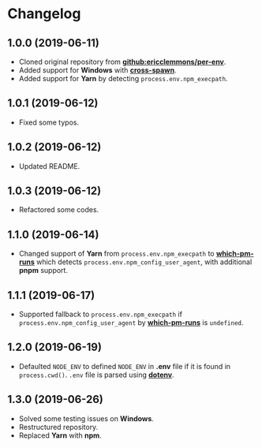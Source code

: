 # Changelog

## 1.0.0 (2019-06-11)

- Cloned original repository from [**github:ericclemmons/per-env**](https://github.com/ericclemmons/per-env).
- Added support for **Windows** with [**cross-spawn**](https://www.npmjs.com/package/cross-spawn).
- Added support for **Yarn** by detecting `process.env.npm_execpath`.

## 1.0.1 (2019-06-12)

- Fixed some typos.

## 1.0.2 (2019-06-12)

- Updated README.

## 1.0.3 (2019-06-12)

- Refactored some codes.

## 1.1.0 (2019-06-14)

- Changed support of **Yarn** from `process.env.npm_execpath` to [**which-pm-runs**](https://www.npmjs.com/package/which-pm-runs) which detects `process.env.npm_config_user_agent`, with additional **pnpm** support.

## 1.1.1 (2019-06-17)

- Supported fallback to `process.env.npm_execpath` if `process.env.npm_config_user_agent` by [**which-pm-runs**](https://www.npmjs.com/package/which-pm-runs) is `undefined`.

## 1.2.0 (2019-06-19)

- Defaulted `NODE_ENV` to defined `NODE_ENV` in **.env** file if it is found in `process.cwd()`. `.env` file is parsed using [**dotenv**](https://www.npmjs.com/package/dotenv).

## 1.3.0 (2019-06-26)

- Solved some testing issues on **Windows**.
- Restructured repository.
- Replaced **Yarn** with **npm**.
